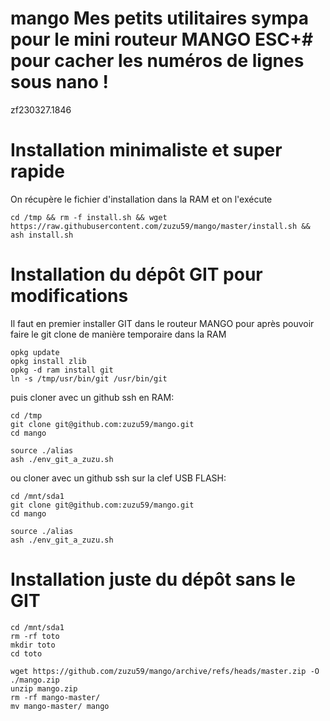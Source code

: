 # mango Mes petits utilitaires sympa pour le mini routeur MANGO ESC+# pour cacher les numéros de lignes sous nano !

zf230327.1846

# Installation minimaliste et super rapide
On récupère le fichier d'installation dans la RAM et on l'exécute

```
cd /tmp && rm -f install.sh && wget https://raw.githubusercontent.com/zuzu59/mango/master/install.sh && ash install.sh
```

# Installation du dépôt GIT pour modifications
Il faut en premier installer GIT dans le routeur MANGO pour après pouvoir faire le git clone de manière temporaire dans la RAM
```
opkg update
opkg install zlib
opkg -d ram install git
ln -s /tmp/usr/bin/git /usr/bin/git
```

puis cloner avec un github ssh en RAM:
```
cd /tmp
git clone git@github.com:zuzu59/mango.git
cd mango

source ./alias
ash ./env_git_a_zuzu.sh
```

ou cloner avec un github ssh sur la clef USB FLASH:
```
cd /mnt/sda1
git clone git@github.com:zuzu59/mango.git
cd mango

source ./alias
ash ./env_git_a_zuzu.sh
```

# Installation juste du dépôt sans le GIT

```
cd /mnt/sda1
rm -rf toto
mkdir toto
cd toto

wget https://github.com/zuzu59/mango/archive/refs/heads/master.zip -O ./mango.zip
unzip mango.zip
rm -rf mango-master/
mv mango-master/ mango
```


